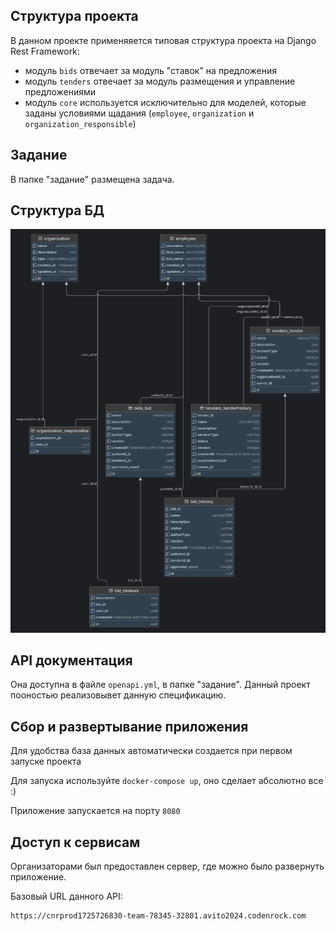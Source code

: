 ## Структура проекта
В данном проекте применяяется типовая структура проекта на Django Rest Framework:
- модуль `bids` отвечает за модуль "ставок" на предложения
- модуль `tenders` отвечает за модуль размещения и управление предложениями
- модуль `core` используется исключительно для моделей, которые заданы условиями щадания (`employee`, `organization` и `organization_responsible`)

## Задание
В папке "задание" размещена задача.

## Структура БД

![dbdata.png](dbdata.png)

## API документация

Она доступна в файле `openapi.yml`, в папке "задание". Данный проект пооностью реализовывет данную спецификацию.

## Сбор и развертывание приложения

Для удобства база данных автоматически создается при первом запуске проекта

Для запуска используйте `docker-compose up`, оно сделает абсолютно все :)

Приложение запускается на порту `8080`

## Доступ к сервисам

Организаторами был предоставлен сервер, где можно было развернуть приложение. 

Базовый URL данного API:
```
https://cnrprod1725726830-team-78345-32801.avito2024.codenrock.com
```

